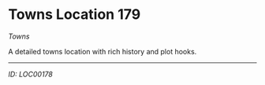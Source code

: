 # Towns Location 179

*Towns*

A detailed towns location with rich history and plot hooks.

---
*ID: LOC00178*